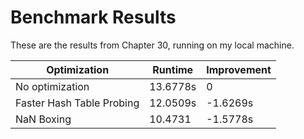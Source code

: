 # Benchmark Results

These are the results from Chapter 30, running on my local machine.

|Optimization|Runtime|Improvement|
|---|---|---|
|No optimization|13.6778s|0|
|Faster Hash Table Probing|12.0509s|-1.6269s|
|NaN Boxing|10.4731|-1.5778s|
